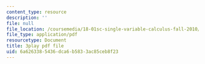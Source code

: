 ```yaml
---
content_type: resource
description: ''
file: null
file_location: /coursemedia/18-01sc-single-variable-calculus-fall-2010/6a6263385436dca6b5833ac85ceb8f23_twzGBqPeW0M.pdf
file_type: application/pdf
resourcetype: Document
title: 3play pdf file
uid: 6a626338-5436-dca6-b583-3ac85ceb8f23
---
```

